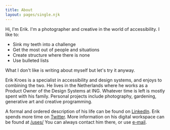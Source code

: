 ```yaml
---
title: About
layout: pages/single.njk
---
```


Hi, I'm Erik. I'm a photographer and creative in the world of accessibility. I like to:

- Sink my teeth into a challenge
- Get the most out of people and situations
- Create structure where there is none
- Use bulleted lists

What I don't like is writing about myself but let's try it anyway.

Erik Kroes is a specialist in accessibility and design systems, and enjoys to combining the two. He lives in the Netherlands where he works as a Product Owner of the Design Systems at ING. Whatever time is left is mostly spent with his family. Personal projects include photography, gardening, generative art and creative programming.

A formal and ordered description of his life can be found on [LinkedIn](https://www.LinkedIn.com/in/ErikKroes/). Erik spends more time on [Twitter](https://twitter.com/ErikKroes/). More information on his digital workspace can be found at [/uses/](/uses/)
You can always contact him there, or use [e-mail](contact@k4rp.nl).